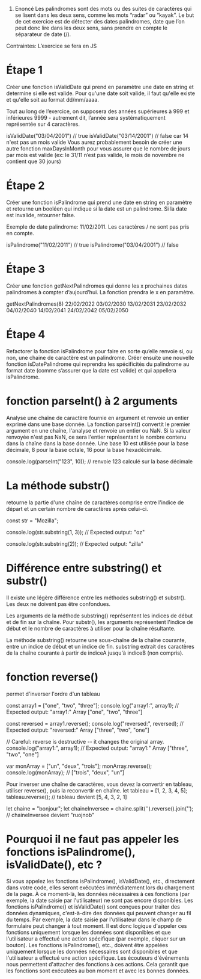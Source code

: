 1. Enoncé
Les palindromes sont des mots ou des suites de caractères qui se lisent dans les deux sens, comme les mots “radar” ou “kayak”. Le but de cet exercice est de détecter des dates palindromes, date que l’on peut donc lire dans les deux sens, sans prendre en compte le séparateur de date (/).

Contraintes: L’exercice se fera en JS

# Étape 1
Créer une fonction isValidDate qui prend en paramètre une date en string et determine si elle est valide. Pour qu'une date soit valide, il faut qu'elle existe et qu'elle soit au format dd/mm/aaaa.

Tout au long de l’exercice, on supposera des années supérieures à 999 et inférieures 9999 - autrement dit, l’année sera systématiquement représentée sur 4 caractères.

isValidDate("03/04/2001") // true
isValidDate("03/14/2001") // false car 14 n'est pas un mois valide
Vous aurez probablement besoin de créer une autre fonction maxDaysInMonth pour vous assurer que le nombre de jours par mois est valide (ex: le 31/11 n’est pas valide, le mois de novembre ne contient que 30 jours)

# Étape 2
Créer une fonction isPalindrome qui prend une date en string en paramètre et retourne un booléen qui indique si la date est un palindrome. Si la date est invalide, retourner false.

Exemple de date palindrome: 11/02/2011. Les caractères / ne sont pas pris en compte.

isPalindrome("11/02/2011") // true
isPalindrome("03/04/2001") // false

# Étape 3
Créer une fonction getNextPalindromes qui donne les x prochaines dates palindromes à compter d’aujourd’hui. La fonction prendra le x en paramètre.

getNextPalindromes(8)
22/02/2022
03/02/2030
13/02/2031
23/02/2032
04/02/2040
14/02/2041
24/02/2042
05/02/2050

# Étape 4
Refactorer la fonction isPalindrome pour faire en sorte qu’elle renvoie si, ou non, une chaine de caractère est un palindrome. Créer ensuite une nouvelle fonction isDatePalindrome qui reprendra les spécificités du palindrome au format date (comme s’assurer que la date est valide) et qui appellera isPalindrome.


# fonction parseInt()  à 2 arguments
Analyse une chaîne de caractère fournie en argument et renvoie un entier exprimé dans une base donnée.
La fonction parseInt() convertit le premier argument en une chaîne, l'analyse et renvoie un entier ou NaN. Si la valeur renvoyée n'est pas NaN, ce sera l'entier représentant le nombre contenu dans la chaîne dans la base donnée. Une base 10 est utilisée pour la base décimale, 8 pour la base octale, 16 pour la base hexadécimale.

console.log(parseInt("123", 10));  // renvoie 123 calculé sur la base décimale


# La méthode substr()  
retourne la partie d'une chaîne de caractères comprise entre l'indice de départ et un certain nombre de caractères après celui-ci.


const str = "Mozilla";

console.log(str.substring(1, 3));
// Expected output: "oz"

console.log(str.substring(2));
// Expected output: "zilla"

# Différence entre substring() et substr()
Il existe une légère différence entre les méthodes substring() et substr(). Les deux ne doivent pas être confondues.

Les arguments de la méthode substring() représentent les indices de début et de fin sur la chaîne. Pour substr(), les arguments représentent l'indice de début et le nombre de caractères à utiliser pour la chaîne résultante.

La méthode substring() retourne une sous-chaîne de la chaîne courante, entre un indice de début et un indice de fin.
substring extrait des caractères de la chaîne courante à partir de indiceA jusqu'à indiceB (non compris).


# fonction reverse()
permet d'inverser l'ordre d'un tableau

const array1 = ["one", "two", "three"];
console.log("array1:", array1);
// Expected output: "array1:" Array ["one", "two", "three"]

const reversed = array1.reverse();
console.log("reversed:", reversed);
// Expected output: "reversed:" Array ["three", "two", "one"]

// Careful: reverse is destructive -- it changes the original array.
console.log("array1:", array1);
// Expected output: "array1:" Array ["three", "two", "one"]


var monArray = ["un", "deux", "trois"];
monArray.reverse();
console.log(monArray); // ["trois", "deux", "un"]


Pour inverser une chaîne de caractères, vous devez la convertir en tableau, utiliser reverse(), puis la reconvertir en chaîne.
let tableau = [1, 2, 3, 4, 5];
tableau.reverse(); // tableau devient [5, 4, 3, 2, 1]

let chaine = "bonjour";
let chaineInversee = chaine.split('').reverse().join(''); // chaineInversee devient "ruojnob"


# Pourquoi il ne faut pas appeler les fonctions isPalindrome(), isValidDate(), etc ?

Si vous appelez les fonctions isPalindrome(), isValidDate(), etc., directement dans votre code, elles seront exécutées immédiatement lors du chargement de la page. À ce moment-là, les données nécessaires à ces fonctions (par exemple, la date saisie par l'utilisateur) ne sont pas encore disponibles.
Les fonctions isPalindrome() et isValidDate() sont conçues pour traiter des données dynamiques, c'est-à-dire des données qui peuvent changer au fil du temps.
Par exemple, la date saisie par l'utilisateur dans le champ de formulaire peut changer à tout moment.
Il est donc logique d'appeler ces fonctions uniquement lorsque les données sont disponibles et que l'utilisateur a effectué une action spécifique (par exemple, cliquer sur un bouton).
Les fonctions isPalindrome(), etc., doivent être appelées uniquement lorsque les données nécessaires sont disponibles et que l'utilisateur a effectué une action spécifique.
Les écouteurs d'événements nous permettent d'attacher des fonctions à ces actions.
Cela garantit que les fonctions sont exécutées au bon moment et avec les bonnes données.


